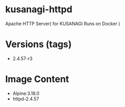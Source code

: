 # kusanagi-httpd

Apache HTTP Server( for KUSANAGI Runs on Docker )

# Versions (tags)

- 2.4.57-r3

# Image Content

- Alpine:3.18.0
- httpd-2.4.57

